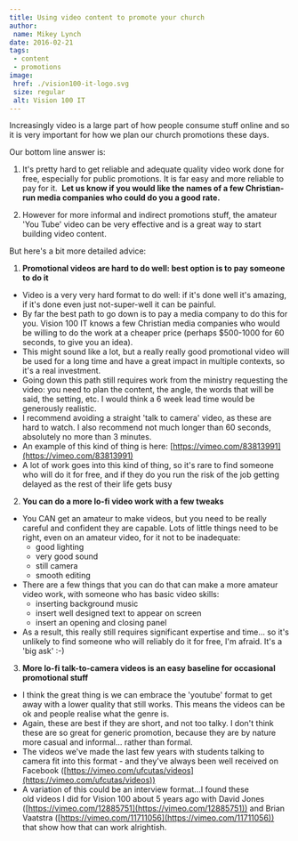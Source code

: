 ```yaml
---
title: Using video content to promote your church
author:
 name: Mikey Lynch
date: 2016-02-21
tags:
 - content
 - promotions
image:
 href: ./vision100-it-logo.svg
 size: regular
 alt: Vision 100 IT
---
```


Increasingly video is a large part of how people consume stuff online and so it is very important for how we plan our church promotions these days.

Our bottom line answer is:

1. It's pretty hard to get reliable and adequate quality video work done for free, especially for public promotions. It is far easy and more reliable to pay for it.  **Let us know if you would like the names of a few Christian-run media companies who could do you a good rate.**

2. However for more informal and indirect promotions stuff, the amateur 'You Tube' video can be very effective and is a great way to start building video content.

But here's a bit more detailed advice:

1. **Promotional videos are hard to do well: best option is to pay someone to do it**
*   Video is a very very hard format to do well: if it's done well it's amazing, if it's done even just not-super-well it can be painful.
*   By far the best path to go down is to pay a media company to do this for you. Vision 100 IT knows a few Christian media companies who would be willing to do the work at a cheaper price (perhaps $500-1000 for 60 seconds, to give you an idea).
*   This might sound like a lot, but a really really good promotional video will be used for a long time and have a great impact in multiple contexts, so it's a real investment.
*   Going down this path still requires work from the ministry requesting the video: you need to plan the content, the angle, the words that will be said, the setting, etc. I would think a 6 week lead time would be generously realistic.
*   I recommend avoiding a straight 'talk to camera' video, as these are hard to watch. I also recommend not much longer than 60 seconds, absolutely no more than 3 minutes.
*   An example of this kind of thing is here: [https://vimeo.com/83813991](https://vimeo.com/83813991)
*   A lot of work goes into this kind of thing, so it's rare to find someone who will do it for free, and if they do you run the risk of the job getting delayed as the rest of their life gets busy

2. **You can do a more lo-fi video work with a few tweaks**
*   You CAN get an amateur to make videos, but you need to be really careful and confident they are capable. Lots of little things need to be right, even on an amateur video, for it not to be inadequate:
    *   good lighting
    *   very good sound
    *   still camera
    *   smooth editing
*   There are a few things that you can do that can make a more amateur video work, with someone who has basic video skills:
    *   inserting background music
    *   insert well designed text to appear on screen
    *   insert an opening and closing panel
*   As a result, this really still requires significant expertise and time... so it's unlikely to find someone who will reliably do it for free, I'm afraid. It's a 'big ask' :-)

3. **More lo-fi talk-to-camera videos is an easy baseline for occasional promotional stuff**
*   I think the great thing is we can embrace the 'youtube' format to get away with a lower quality that still works. This means the videos can be ok and people realise what the genre is.
*   Again, these are best if they are short, and not too talky. I don't think these are so great for generic promotion, because they are by nature more casual and informal... rather than formal. 
*   The videos we've made the last few years with students talking to camera fit into this format - and they've always been well received on Facebook ([https://vimeo.com/ufcutas/videos](https://vimeo.com/ufcutas/videos))
*   A variation of this could be an interview format...I found these old videos I did for Vision 100 about 5 years ago with David Jones ([https://vimeo.com/12885751](https://vimeo.com/12885751)) and Brian Vaatstra ([https://vimeo.com/11711056](https://vimeo.com/11711056)) that show how that can work alrightish.
